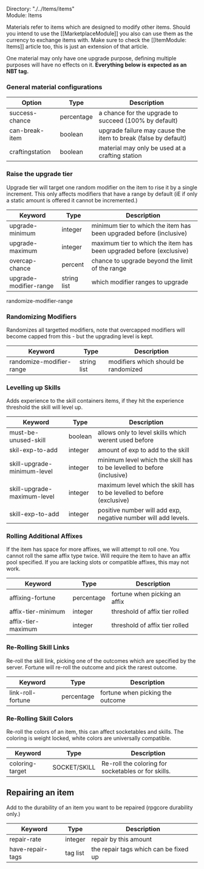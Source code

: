 Directory: "./../Items/items"  
Module: Items

Materials refer to items which are designed to modify other items. Should you intend to use the [[MarketplaceModule]] you also can use them as the currency to exchange items with. Make sure to check the [[ItemModule: Items]] article too, this is just an extension of that article.

One material may only have one upgrade purpose, defining multiple purposes will have no effects on it. **Everything below is expected as an NBT tag.**

### General material configurations

| Option | Type | Description |
|-|-|-|
| success-chance | percentage | a chance for the upgrade to succeed (100% by default) |
| can-break-item | boolean | upgrade failure may cause the item to break (false by default) |
| craftingstation | boolean | material may only be used at a crafting station |

### Raise the upgrade tier

Upgrade tier will target one random modifier on the item to rise it by a single increment. This only affects modifiers that have a range by default (iE if only a static amount is offered it cannot be incremented.)

| Keyword | Type | Description |
|-|-|-|
| upgrade-minimum | integer | minimum tier to which the item has been upgraded before (inclusive) |
| upgrade-maximum | integer | maximum tier to which the item has been upgraded before (exclusive) |
| overcap-chance | percent | chance to upgrade beyond the limit of the range |
| upgrade-modifier-range | string list | which modifier ranges to upgrade |
randomize-modifier-range

### Randomizing Modifiers

Randomizes all targetted modifiers, note that overcapped modifiers will become capped from this - but the upgrading level is kept.

| Keyword | Type | Description |
|-|-|-|
| randomize-modifier-range | string list | modifiers which should be randomized |

### Levelling up Skills

Adds experience to the skill containers items, if they hit the experience threshold the skill will level up.

| Keyword | Type | Description |
|-|-|-|
| must-be-unused-skill | boolean | allows only to level skills which werent used before |
| skil-exp-to-add | integer | amount of exp to add to the skill |
| skill-upgrade-minimum-level | integer | minimum level which the skill has to be levelled to before (inclusive) |
| skill-upgrade-maximum-level | integer | maximum level which the skill has to be levelled to before (exclusive) |
| skill-exp-to-add | integer | positive number will add exp, negative number will add levels. |

### Rolling Additional Affixes

If the item has space for more affixes, we will attempt to roll one. You cannot roll the same affix type twice. Will require the item to have an affix pool specified. If you are lacking slots or compatible affixes, this may not work.

| Keyword | Type | Description |
|-|-|-|
| affixing-fortune | percentage | fortune when picking an affix |
| affix-tier-minimum | integer | threshold of affix tier rolled |
| affix-tier-maximum | integer | threshold of affix tier rolled |

### Re-Rolling Skill Links

Re-roll the skill link, picking one of the outcomes which are specified by the server. Fortune will re-roll the outcome and pick the rarest outcome.

| Keyword | Type | Description |
|-|-|-|
| link-roll-fortune | percentage | fortune when picking the outcome |

### Re-Rolling Skill Colors

Re-roll the colors of an item, this can affect socketables and skills. The coloring is weight locked, white colors are universally compatible.

| Keyword | Type | Description |
|-|-|-|
| coloring-target | SOCKET/SKILL | Re-roll the coloring for socketables or for skills. |

## Repairing an item 

Add to the durability of an item you want to be repaired (rpgcore durability only.)

| Keyword | Type | Description |
|-|-|-|
| repair-rate | integer | repair by this amount |
| have-repair-tags | tag list | the repair tags which can be fixed up |